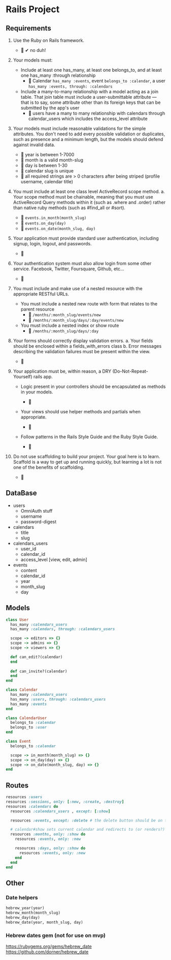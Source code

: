 # Rails Project

## Requirements

1. Use the Ruby on Rails framework.
    - 🔸 ✔ no duh!

2. Your models must:

    - Include at least one has_many, at least one belongs_to, and at least one has_many :through relationship
      - 🔸 Calendar `has_many :events`, event `belongs_to :calendar`, a user `has_many :events, through: :calendars`
    - Include a many-to-many relationship with a model acting as a join table. That join table must include a user-submittable attribute — that is to say, some attribute other than its foreign keys that can be submitted by the app's user
      - 🔸 users have a many to many relationship with calendars through calendar_users which includes the access_level attribute

3. Your models must include reasonable validations for the simple attributes. You don't need to add every possible validation or duplicates, such as presence and a minimum length, but the models should defend against invalid data.
    - 🔸 year is between 1-7000
    - 🔸 month is a valid month-slug
    - 🔸 day is between 1-30
    - 🔸 calendar slug is unique
    - 🔸 all required strings are > 0 characters after being striped (profile username, calendar title)

4. You must include at least one class level ActiveRecord scope method. a. Your scope method must be chainable, meaning that you must use ActiveRecord Query methods within it (such as .where and .order) rather than native ruby methods (such as #find_all or #sort).
    - 🔸 `events.in_month(month_slug)`
    - 🔸 `events.on_day(day)`
    - 🔸 `events.on_date(month_slug, day)`

5. Your application must provide standard user authentication, including signup, login, logout, and passwords.
    - 🔸

6. Your authentication system must also allow login from some other service. Facebook, Twitter, Foursquare, Github, etc...
    - 🔸

7. You must include and make use of a nested resource with the appropriate RESTful URLs.
    - You must include a nested new route with form that relates to the parent resource
      - 🔸 `/months/:month_slug/events/new`
      - 🔸 `/months/:month_slug/days/:day/events/new`
    - You must include a nested index or show route
      - 🔸 `/months/:month_slug/days/:day`

8. Your forms should correctly display validation errors. a. Your fields should be enclosed within a fields_with_errors class b. Error messages describing the validation failures must be present within the view.
    - 🔸

9. Your application must be, within reason, a DRY (Do-Not-Repeat-Yourself) rails app.

    - Logic present in your controllers should be encapsulated as methods in your models.
      - 🔸

    - Your views should use helper methods and partials when appropriate.
      - 🔸

    - Follow patterns in the Rails Style Guide and the Ruby Style Guide.
      - 🔸

10. Do not use scaffolding to build your project. Your goal here is to learn. Scaffold is a way to get up and running quickly, but learning a lot is not one of the benefits of scaffolding.
    - 🔸

## DataBase

- users
  - OmniAuth stuff
  - username
  - password-digest
- calendars
  - title
  - slug
- calendars_users
  - user_id
  - calendar_id
  - access_level [view, edit, admin]
- events
  - content
  - calendar_id
  - year
  - month_slug
  - day

## Models

```ruby
class User
  has_many :calendars_users
  has_many :calendars, through: :calendars_users

  scope -> editors => {}
  scope -> admins => {}
  scope -> viewers => {}

  def can_edit?(calendar)
  end
  
  def can_invite?(calendar)
  end
end

class Calendar
  has_many :calendars_users
  has_many :users, through: :calendars_users
  has_many :events
end

class CalendarUser
  belongs_to :calendar
  belongs_to :user
end

class Event
  belongs_to :calendar

  scope -> in_month(month_slug) => {}
  scope -> on_day(day) => {}
  scope -> on_date(month_slug, day) => {}
end
```

## Routes

```ruby
resources :users
resources :sessions, only: [:new, :create, :destroy]
resources :calendars do
  resources :calendars_users , except: [:show]

  resources :events, except: :delete # the delete button should be on the day view

  # calendar#show sets current calendar and redirects to (or renders?) monthes/tishrei (or first month)
  resources :months, only: :show do
    resources :events, only: :new

    resources :days, only: :show do
      resources :events, only: :new
    end
  end
end


```

## Other

### Date helpers

```ruby
hebrew_year(year)
hebrew_month(month_slug)
hebrew_day(day)
hebrew_date(year, month_slug, day)
```

### Hebrew dates gem (not for use on mvp)

<https://rubygems.org/gems/hebrew_date>
<https://github.com/dorner/hebrew_date>
